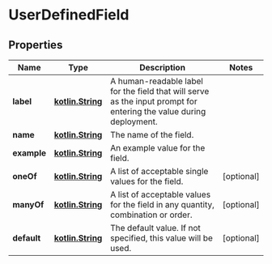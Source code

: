 
# UserDefinedField

## Properties
Name | Type | Description | Notes
------------ | ------------- | ------------- | -------------
**label** | [**kotlin.String**](.md) | A human-readable label for the field that will serve as the input prompt for entering the value during deployment.  | 
**name** | [**kotlin.String**](.md) | The name of the field.  | 
**example** | [**kotlin.String**](.md) | An example value for the field.  | 
**oneOf** | [**kotlin.String**](.md) | A list of acceptable single values for the field.  |  [optional]
**manyOf** | [**kotlin.String**](.md) | A list of acceptable values for the field in any quantity, combination or order.  |  [optional]
**default** | [**kotlin.String**](.md) | The default value.  If not specified, this value will be used.  |  [optional]




